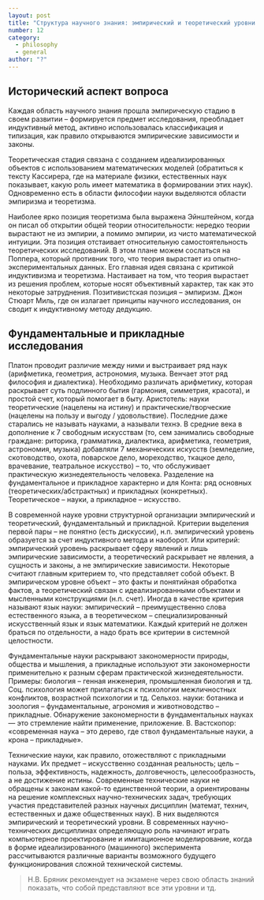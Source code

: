 ```yaml
---
layout: post
title: "Структура научного знания: эмпирический и теоретический уровни научного знания и их взаимосвязь; фундаментальные и прикладные исследования и их взаимосвязь"
number: 12
category:
  - philosophy
  - general
author: "?"
---
```


## Исторический аспект вопроса
Каждая область научного знания прошла эмпирическую стадию в своем развитии – формируется предмет исследования, преобладает индуктивный метод, активно использовалась классификация и типизация, как правило открываются эмпирические зависимости и законы.

Теоретическая стадия связана с созданием идеализированных объектов с использованием математических моделей (обратиться к тексту Кассирера, где на материале физики, естественных наук показывает, какую роль имеет математика в формировании этих наук). Одновременно есть в области философии науки выделяются области эмпиризма и теоретизма.

Наиболее ярко позиция теоретизма была выражена Эйнштейном, когда он писал об открытии общей теории относительности: нередко теории вырастают не из эмпирии, а помимо эмпирии, из чисто математической интуиции. Эта позиция отстаивает относительную самостоятельность теоретических исследований. В этом плане можем сослаться на Поппера, который противник того, что теория вырастает из опытно-экспериментальных данных. Его главная идея связана с критикой индуктивизма и теоретизма. Настаивает на том, что теория вырастает из решения проблем, которые носят объективный характер, так как это некоторые затруднения. Позитивистская позиция – эмпиризм. Джон Стюарт Миль, где он излагает принципы научного исследования, он сводит к индуктивному методу дедукцию.

## Фундаментальные и прикладные исследования
Платон проводит различие между ними и выстраивает ряд наук (арифметика, геометрия, астрономия, музыка. Венчает этот ряд философия и диалектика). Необходимо различать арифметику, которая раскрывает суть подлинного бытия (гармония, симметрия, красота), и простой счет, который помогает в быту. Аристотель: науки теоретические (нацелены на истину) и практические/творческие (нацелены на пользу и выгоду / удовольствие). Последние даже старались не называть науками, а называли технэ. В средние века в дополнение к 7 свободным искусствам (то, сем занимались свободные граждане: риторика, грамматика, диалектика, арифметика, геометрия, астрономия, музыка) добавляли 7 механических искусств (земледелие, скотоводство, охота, поварское дело, мореходство, ткацкое дело, врачевание, театральное искусство) – то, что обслуживает практическую жизнедеятельность человека. Разделение на фундаментальное и прикладное характерно и для Конта: ряд основных (теоретических/абстрактных) и прикладных (конкретных). Теоретическое – науки, а прикладное – искусство. 

В современной науке уровни структурной организации эмпирический и теоретический, фундаментальный и прикладной. Критерии выделения первой пары – не понятно (есть дискуссии), н.п. эмпирический уровень образуется за счет индуктивного метода и наоборот. Или критерий: эмпирический уровень раскрывает сферу явлений и лишь эмпирические зависимости, а теоретический раскрывает не явления, а сущность и законы, а не эмпирические зависимости. Некоторые считают главным критерием то, что представляет собой объект. В эмпирическом уровне объект – это факты и понятийная обработка фактов, а теоретический связан с идеализированными объектами и мысленными конструкциями (н.п. счет). Иногда в качестве критерия называют язык науки: эмпирический – преимущественно слова естественного языка, а в теоретическом – специализированный искусственный язык и язык математики. Каждый критерий не должен браться по отдельности, а надо брать все критерии в системной целостности.

Фундаментальные науки раскрывают закономерности природы, общества и мышления, а прикладные используют эти закономерности применительно к разным сферам практической жизнедеятельности. Примеры: биология – генная инженерия, промышленная биология и тд. Соц. психология может прилагаться к психологии межличностных конфликтов, возрастной психологии и тд. Сельхоз. науки: ботаника и зоология – фундаментальные, агрономия и животноводство – прикладные. Обнаружение закономерности в фундаментальных науках — это стремление найти применение, приложение. В. Вастскопор: «современная наука – это дерево, где ствол фундаментальные науки, а крона – прикладные».

Технические науки, как правило, отожествляют с прикладными науками. Их предмет – искусственно созданная реальность; цель – польза, эффективность, надежность, долговечность, целесообразность, а не достижение истины. Современные технические науки не обращены к законам какой-то единственной теории, а ориентированы на решение комплексных научно-технических задач, требующих участия представителей разных научных дисциплин (математ, технич, естественных и даже общественных наук). В них выделяются эмпирический и теоретический уровни. В современных научно-технических дисциплинах определяющую роль начинают играть компьютерное проектирование и имитационное моделирование, когда в форме идеализированного (машинного) эксперимента рассчитываются различные варианты возможного будущего функционирования сложной технической системы.

> Н.В. Бряник рекомендует на экзамене через свою область знаний показать, что собой представляют все эти уровни и тд.

